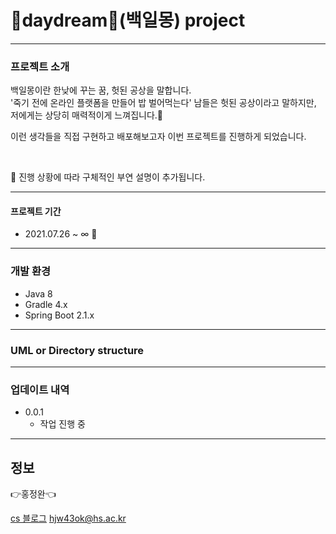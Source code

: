 # 💭daydream💭(백일몽) project
---
  
### 프로젝트 소개

  
백일몽이란 한낮에 꾸는 꿈, 헛된 공상을 말합니다.  
'죽기 전에 온라인 플랫폼을 만들어 밥 벌어먹는다' 
남들은 헛된 공상이라고 말하지만, 저에게는 상당히 매력적이게 느껴집니다.🤔

이런 생각들을 직접 구현하고 배포해보고자 이번 프로젝트를 진행하게 되었습니다.

<br>

🔖 진행 상황에 따라 구체적인 부연 설명이 추가됩니다. 

---
#### 프로젝트 기간
* 2021.07.26 ~ ∞ 🚩
---
### 개발 환경

* Java 8
* Gradle 4.x
* Spring Boot 2.1.x

---
### UML or Directory structure


---
### 업데이트 내역

* 0.0.1
    * 작업 진행 중

---
## 정보

👉홍정완👈

[cs 블로그](https://velog.io/@daydream)
hjw43ok@hs.ac.kr

